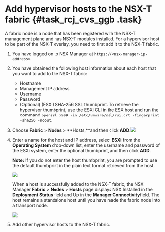 # Add hypervisor hosts to the NSX-T fabric {#task_rcj_cvs_ggb .task}

A fabric node is a node that has been registered with the NSX-T management plane and has NSX-T modules installed. For a hypervisor host to be part of the NSX-T overlay, you need to first add it to the NSX-T fabric.

1.  You have logged on to NSX Manager at `https://<nsx-manager-ip-address>`.
2.  You have obtained the following host information about each host that you want to add to the NSX-T fabric:
    -   Hostname
    -   Management IP address
    -   Username
    -   Password
    -   \(Optional\) \(ESXi\) SHA-256 SSL thumbprint. To retrieve the hypervisor thumbprint, use the ESXi CLI in the ESX host and run the command `openssl x509 -in /etc/vmware/ssl/rui.crt -fingerprint -sha256 -noout`.

1.   Choose **Fabric** \> **Nodes** \> **Hosts,**and then click **ADD**.![](http://static-aliyun-doc.oss-cn-hangzhou.aliyuncs.com/assets/img/85016/154886413736010_en-US.png)

 
2.  Enter a name for the host and IP address, select **ESXi** from the **Operating System** drop-down list, enter the username and password of the ESXi system, enter the optional thumbprint, and then click **ADD**. 

    **Note:** If you do not enter the host thumbprint, you are prompted to use the default thumbprint in the plain text format retrieved from the host.

    ![](http://static-aliyun-doc.oss-cn-hangzhou.aliyuncs.com/assets/img/85016/154886413736011_en-US.png)

    When a host is successfully added to the NSX-T fabric, the NSX Manager **Fabric** \> **Nodes** \> **Hosts** page displays NSX Installed in the **Deployment Status** field and Up in the **Manager Connectivity**field. The host remains a standalone host until you have made the fabric node into a transport node.

    ![](http://static-aliyun-doc.oss-cn-hangzhou.aliyuncs.com/assets/img/85016/154886413736016_en-US.png)

3.  Add other hypervisor hosts to the NSX-T fabric. 

